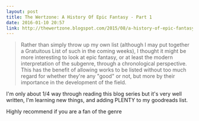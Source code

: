 ```yaml
---
layout: post
title: The Wertzone: A History Of Epic Fantasy - Part 1
date: 2016-01-10 20:57
link: http://thewertzone.blogspot.com/2015/08/a-history-of-epic-fantasy-part-1.html
---
```


> Rather than simply throw up my own list (although I may put together a Gratuitous List of such in the coming weeks), I thought it might be more interesting to look at epic fantasy, or at least the modern interpretation of the subgenre, through a chronological perspective. This has the benefit of allowing works to be listed without too much regard for whether they're any "good" or not, but more by their importance in the development of the field.

I'm only about 1/4 way through reading this blog series but it's very well written, I'm learning new things, and adding PLENTY to my goodreads list. 

Highly recommend if you are a fan of the genre